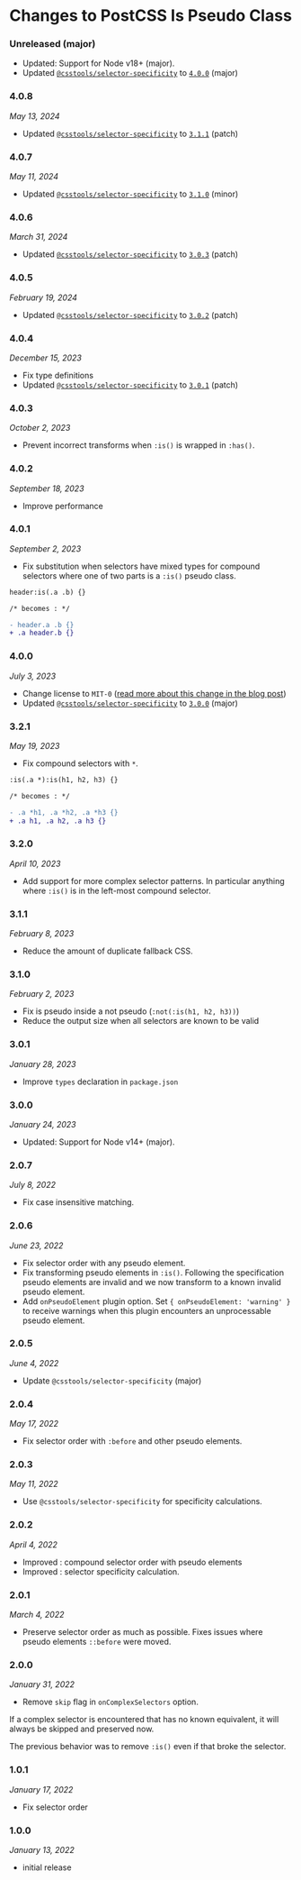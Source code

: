 # Changes to PostCSS Is Pseudo Class

### Unreleased (major)

- Updated: Support for Node v18+ (major).
- Updated [`@csstools/selector-specificity`](https://github.com/csstools/postcss-plugins/tree/main/packages/selector-specificity) to [`4.0.0`](https://github.com/csstools/postcss-plugins/tree/main/packages/selector-specificity/CHANGELOG.md#400) (major)

### 4.0.8

_May 13, 2024_

- Updated [`@csstools/selector-specificity`](https://github.com/csstools/postcss-plugins/tree/main/packages/selector-specificity) to [`3.1.1`](https://github.com/csstools/postcss-plugins/tree/main/packages/selector-specificity/CHANGELOG.md#311) (patch)

### 4.0.7

_May 11, 2024_

- Updated [`@csstools/selector-specificity`](https://github.com/csstools/postcss-plugins/tree/main/packages/selector-specificity) to [`3.1.0`](https://github.com/csstools/postcss-plugins/tree/main/packages/selector-specificity/CHANGELOG.md#310) (minor)

### 4.0.6

_March 31, 2024_

- Updated [`@csstools/selector-specificity`](https://github.com/csstools/postcss-plugins/tree/main/packages/selector-specificity) to [`3.0.3`](https://github.com/csstools/postcss-plugins/tree/main/packages/selector-specificity/CHANGELOG.md#303) (patch)

### 4.0.5

_February 19, 2024_

- Updated [`@csstools/selector-specificity`](https://github.com/csstools/postcss-plugins/tree/main/packages/selector-specificity) to [`3.0.2`](https://github.com/csstools/postcss-plugins/tree/main/packages/selector-specificity/CHANGELOG.md#302) (patch)

### 4.0.4

_December 15, 2023_

- Fix type definitions
- Updated [`@csstools/selector-specificity`](https://github.com/csstools/postcss-plugins/tree/main/packages/selector-specificity) to [`3.0.1`](https://github.com/csstools/postcss-plugins/tree/main/packages/selector-specificity/CHANGELOG.md#301) (patch)

### 4.0.3

_October 2, 2023_

- Prevent incorrect transforms when `:is()` is wrapped in `:has()`.

### 4.0.2

_September 18, 2023_

- Improve performance

### 4.0.1

_September 2, 2023_

- Fix substitution when selectors have mixed types for compound selectors where one of two parts is a `:is()` pseudo class.

```diff
header:is(.a .b) {}

/* becomes : */

- header.a .b {}
+ .a header.b {}
```

### 4.0.0

_July 3, 2023_

- Change license to `MIT-0` ([read more about this change in the blog post](https://preset-env.cssdb.org/blog/license-change/))
- Updated [`@csstools/selector-specificity`](https://github.com/csstools/postcss-plugins/tree/main/packages/selector-specificity) to [`3.0.0`](https://github.com/csstools/postcss-plugins/tree/main/packages/selector-specificity/CHANGELOG.md#300) (major)

### 3.2.1

_May 19, 2023_

- Fix compound selectors with `*`.

```diff
:is(.a *):is(h1, h2, h3) {}

/* becomes : */

- .a *h1, .a *h2, .a *h3 {}
+ .a h1, .a h2, .a h3 {}
```

### 3.2.0

_April 10, 2023_

- Add support for more complex selector patterns. In particular anything where `:is()` is in the left-most compound selector.

### 3.1.1

_February 8, 2023_

- Reduce the amount of duplicate fallback CSS.

### 3.1.0

_February 2, 2023_

- Fix is pseudo inside a not pseudo (`:not(:is(h1, h2, h3))`)
- Reduce the output size when all selectors are known to be valid

### 3.0.1

_January 28, 2023_

- Improve `types` declaration in `package.json`

### 3.0.0

_January 24, 2023_

- Updated: Support for Node v14+ (major).

### 2.0.7

_July 8, 2022_

- Fix case insensitive matching.

### 2.0.6

_June 23, 2022_

- Fix selector order with any pseudo element.
- Fix transforming pseudo elements in `:is()`. Following the specification pseudo elements are invalid and we now transform to a known invalid pseudo element.
- Add `onPseudoElement` plugin option. Set `{ onPseudoElement: 'warning' }` to receive warnings when this plugin encounters an unprocessable pseudo element.

### 2.0.5

_June 4, 2022_

- Update `@csstools/selector-specificity` (major)

### 2.0.4

_May 17, 2022_

- Fix selector order with `:before` and other pseudo elements.

### 2.0.3

_May 11, 2022_

- Use `@csstools/selector-specificity` for specificity calculations.

### 2.0.2

_April 4, 2022_

- Improved : compound selector order with pseudo elements
- Improved : selector specificity calculation.

### 2.0.1

_March 4, 2022_

- Preserve selector order as much as possible. Fixes issues where pseudo elements `::before` were moved.

### 2.0.0

_January 31, 2022_

- Remove `skip` flag in `onComplexSelectors` option.

If a complex selector is encountered that has no known equivalent, it will always be skipped and preserved now.

The previous behavior was to remove `:is()` even if that broke the selector.

### 1.0.1

_January 17, 2022_

- Fix selector order

### 1.0.0

_January 13, 2022_

- initial release

